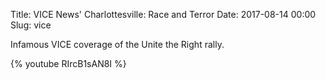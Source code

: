 Title: VICE News' Charlottesville: Race and Terror
Date: 2017-08-14 00:00
Slug: vice

Infamous VICE coverage of the Unite the Right rally.

{% youtube RIrcB1sAN8I %}